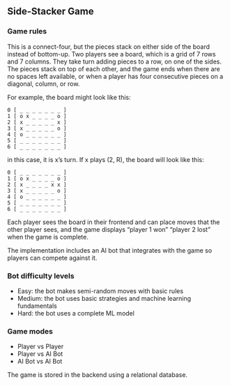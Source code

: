 ## Side-Stacker Game

### Game rules

This is a connect-four, but the pieces stack on either side of the board instead of bottom-up.
Two players see a board, which is a grid of 7 rows and 7 columns. They take turn adding pieces to a row, on one of the sides. The pieces stack on top of each other, and the game ends when there are no spaces left available, or when a player has four consecutive pieces on a diagonal, column, or row.

For example, the board might look like this:

```
0 [ _ _ _ _ _ _ _ ]
1 [ o x _ _ _ _ o ]
2 [ x _ _ _ _ _ x ]
3 [ x _ _ _ _ _ o ]
4 [ o _ _ _ _ _ _ ]
5 [ _ _ _ _ _ _ _ ]
6 [ _ _ _ _ _ _ _ ]
```

in this case, it is x’s turn. If x plays (2, R), the board will look like this:

```
0 [ _ _ _ _ _ _ _ ]
1 [ o x _ _ _ _ o ]
2 [ x _ _ _ _ x x ]
3 [ x _ _ _ _ _ o ]
4 [ o _ _ _ _ _ _ ]
5 [ _ _ _ _ _ _ _ ]
6 [ _ _ _ _ _ _ _ ]
```

Each player sees the board in their frontend and can place moves that the other player sees, and the game displays “player 1 won” “player 2 lost” when the game is complete.

The implementation includes an AI bot that integrates with the game so players can compete against it.

### Bot difficulty levels

- Easy: the bot makes semi-random moves with basic rules
- Medium: the bot uses basic strategies and machine learning fundamentals
- Hard: the bot uses a complete ML model

### Game modes

- Player vs Player
- Player vs AI Bot
- AI Bot vs AI Bot

The game is stored in the backend using a relational database.
